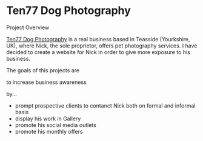 # Ten77 Dog Photography

Project Overview

[Ten77 Dog Photography](http://example.com "Go to the Website") is a real business based in Teasside (Yourkshire, UK), where Nick, the sole proprietor, offers pet photography services. 
I have decided to create a website for Nick in order to give more exposure to his business. 

The goals of this projects are

to increase business awareness

by...

* prompt prospective clients to contanct Nick both on formal and informal basis 
* display his work in Gallery 
* promote his social media outlets
* promote his monthly offers

